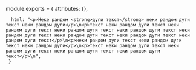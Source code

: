 
module.exports = { 
      attributes: {},
    
      html: "<p>Неке рандом <strong>дуги текст</strong> неки рандом дуги текст неки рандом дуги</p>\n<p>текст неки рандом дуги текст неки рандом дуги текст неки рандом дуги текст неки рандом дуги текст неки рандом дуги текст неки рандом дуги текст неки рандом дуги текст неки рандом дуги текст</p>\n<p>неки рандом дуги текст неки рандом дуги текст неки рандом дуги</p>\n<p>текст неки рандом дуги текст неки рандом дуги текст неки рандом дуги текст неки рандом дуги текст</p>\n",
     }